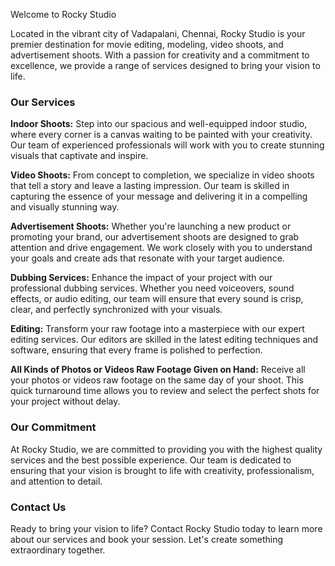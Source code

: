Welcome to Rocky Studio

Located in the vibrant city of Vadapalani, Chennai, Rocky Studio is your premier destination for movie editing, modeling, video shoots, and advertisement shoots. With a passion for creativity and a commitment to excellence, we provide a range of services designed to bring your vision to life.

### Our Services

**Indoor Shoots:** Step into our spacious and well-equipped indoor studio, where every corner is a canvas waiting to be painted with your creativity. Our team of experienced professionals will work with you to create stunning visuals that captivate and inspire.

**Video Shoots:** From concept to completion, we specialize in video shoots that tell a story and leave a lasting impression. Our team is skilled in capturing the essence of your message and delivering it in a compelling and visually stunning way.

**Advertisement Shoots:** Whether you're launching a new product or promoting your brand, our advertisement shoots are designed to grab attention and drive engagement. We work closely with you to understand your goals and create ads that resonate with your target audience.

**Dubbing Services:** Enhance the impact of your project with our professional dubbing services. Whether you need voiceovers, sound effects, or audio editing, our team will ensure that every sound is crisp, clear, and perfectly synchronized with your visuals.

**Editing:** Transform your raw footage into a masterpiece with our expert editing services. Our editors are skilled in the latest editing techniques and software, ensuring that every frame is polished to perfection.

**All Kinds of Photos or Videos Raw Footage Given on Hand:** Receive all your photos or videos raw footage on the same day of your shoot. This quick turnaround time allows you to review and select the perfect shots for your project without delay.

### Our Commitment

At Rocky Studio, we are committed to providing you with the highest quality services and the best possible experience. Our team is dedicated to ensuring that your vision is brought to life with creativity, professionalism, and attention to detail.

### Contact Us

Ready to bring your vision to life? Contact Rocky Studio today to learn more about our services and book your session. Let's create something extraordinary together.
